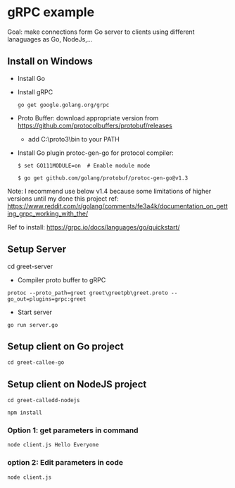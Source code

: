 # gRPC example 

Goal: make connections form Go server to clients using different lanaguages as Go, NodeJs,...

## Install on Windows

- Install Go

- Install gRPC 

    `go get google.golang.org/grpc`

- Proto Buffer: download appropriate version from https://github.com/protocolbuffers/protobuf/releases

    - add C:\proto3\bin to your PATH

- Install Go plugin protoc-gen-go for protocol compiler:

    `$ set GO111MODULE=on  # Enable module mode`

    `$ go get github.com/golang/protobuf/protoc-gen-go@v1.3`

Note: I recommend use below v1.4 because some limitations of higher versions until my done this project
ref: https://www.reddit.com/r/golang/comments/fe3a4k/documentation_on_getting_grpc_working_with_the/

Ref to install: https://grpc.io/docs/languages/go/quickstart/

## Setup Server

cd greet-server

- Compiler proto buffer to gRPC 

`protoc --proto_path=greet greet\greetpb\greet.proto --go_out=plugins=grpc:greet`

- Start server

`go run server.go`

## Setup client on Go project
`cd greet-callee-go`

## Setup client on NodeJS project
`cd greet-calledd-nodejs`

`npm install`

### Option 1: get parameters in command

`node client.js Hello Everyone`

### option 2: Edit parameters in code

`node client.js`

